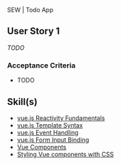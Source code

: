 SEW | Todo App

## User Story 1
*TODO*

### Acceptance Criteria
- TODO

## Skill(s)
- [vue.js Reactivity Fundamentals](https://my.skilldisplay.eu/en/skill/2969/0)
- [vue.js Template Syntax](https://my.skilldisplay.eu/en/skill/2970/0)
- [vue.js Event Handling](https://my.skilldisplay.eu/en/skill/2971/0)
- [vue.js Form Input Binding](https://my.skilldisplay.eu/en/skill/2972/0)
- [Vue Components](https://my.skilldisplay.eu/en/skill/1692/0)
- [Styling Vue components with CSS](https://my.skilldisplay.eu/en/skill/2992/0)


 
